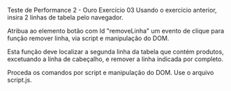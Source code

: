 Teste de Performance 2 - Ouro
Exercício 03
Usando o exercício anterior, insira 2 linhas de tabela pelo navegador.

Atribua ao elemento botão com Id "removeLinha" um evento de clique para função remover linha, via script e manipulação do DOM.

Esta função deve localizar a segunda linha da tabela que contém produtos, excetuando a linha de cabeçalho, e remover a linha indicada por completo.

Proceda os comandos por script e manipulação do DOM. Use o arquivo script.js.
